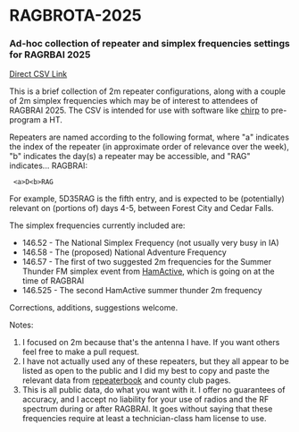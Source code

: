 # RAGBROTA-2025
### Ad-hoc collection of repeater and simplex frequencies settings for RAGRBAI 2025

[Direct CSV Link](https://github.com/grantbrown/RAGBROTA-2025/raw/refs/heads/main/RAGBROTA.csv)

This is a brief collection of 2m repeater configurations, along with a couple of 2m simplex frequencies which may be of interest to attendees of RAGBRAI 2025. The CSV is intended for use with software like [chirp](https://chirpmyradio.com/projects/chirp/wiki/Home) to pre-program a HT. 

Repeaters are named according to the following format, where "a" indicates the index of the repeater (in approximate order of relevance over the week), "b" indicates the day(s) a repeater may be accessible, and "RAG" indicates... RAGBRAI:

``` <a>D<b>RAG```

For example, 5D35RAG is the fifth entry, and is expected to be (potentially) relevant on (portions of) days 4-5, between Forest City and Cedar Falls. 

The simplex frequencies currently included are:

* 146.52 - The National Simplex Frequency (not usually very busy in IA)
* 146.58 - The (proposed) National Adventure Frequency
* 146.57 - The first of two suggested 2m frequencies for the Summer Thunder FM simplex event from [HamActive](https://hamactive.com/index.php), which is going on at the time of RAGBRAI
* 146.525 - The second HamActive summer thunder 2m frequency

Corrections, additions, suggestions welcome. 

Notes:
1. I focused on 2m because that's the antenna I have. If you want others feel free to make a pull request.
2. I have not actually used any of these repeaters, but they all appear to be listed as open to the public and I did my best to copy and paste the relevant data from [repeaterbook](https://www.repeaterbook.com/) and county club pages.
3. This is all public data, do what you want with it. I offer no guarantees of accuracy, and I accept no liability for your use of radios and the RF spectrum during or after RAGBRAI. It goes without saying that these frequencies require at least a technician-class ham license to use. 
